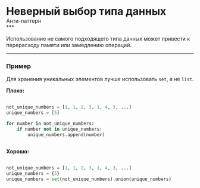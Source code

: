 
<div class="sticky-header">
  <div>
    <h1 style="margin: 0;">Неверный выбор типа данных</h1>
    <p style="margin: 0;">Анти-паттерн</p>
  </div>
</div>
***

Использование не самого подходящего типа данных может привести к перерасходу памяти или замедлению операций.

***

### Пример 

Для хранения уникальных элементов лучше использовать `set`, а не `list`.


                                    **Плохо:**

                                    ```python
                                    not_unique_numbers = [1, 1, 2, 3, 1, 4, 3, ...]
unique_numbers = [5]

for number in not_unique_numbers:
    if number not in unique_numbers:
        unique_numbers.append(number)
                                    ```


                                    **Хорошо:**

                                    ```python
                                    not_unique_numbers = [1, 1, 2, 3, 1, 4, 3, ...]
unique_numbers = {5}
unique_numbers = set(not_unique_numbers).union(unique_numbers)
                                    ```


